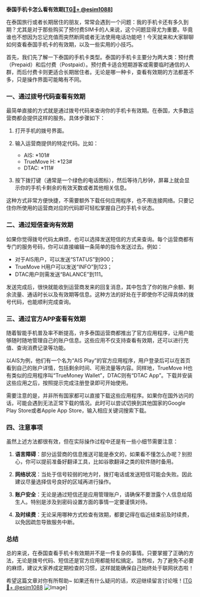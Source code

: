 **泰国手机卡怎么看有效期[[TG💪+ @esim1088](https://t.me/s/esim1088)]**

在泰国旅行或者长期居住的朋友，常常会遇到一个问题：我的手机卡还有多久到期？尤其是对于那些购买了预付费SIM卡的人来说，这个问题显得尤为重要。毕竟谁也不想因为忘记充值而突然断网或者无法使用电话功能吧！今天就来和大家聊聊如何查看泰国手机卡的有效期，以及一些实用的小技巧。

首先，我们先了解一下泰国的手机卡类型。泰国的手机卡主要分为两大类：预付费（Prepaid）和后付费（Postpaid）。预付费卡适合短期游客或需要临时通信的人群，而后付费卡则更适合长期居住者。无论是哪一种卡，查看有效期的方法都差不多，只是操作界面可能略有不同。

### 一、通过拨号代码查看有效期

最简单直接的方式就是通过拨号代码来查询你的手机卡有效期。在泰国，大多数运营商都会提供这样的服务。具体步骤如下：

1. 打开手机的拨号界面。
2. 输入运营商提供的特定代码。比如：
   - AIS: *101#
   - TrueMove H: *123#
   - DTAC: *111#

3. 按下拨打键（通常是一个绿色的电话图标），然后等待几秒钟，屏幕上就会显示你的手机卡剩余的有效天数或者其他相关信息。

这种方式非常方便快捷，不需要额外下载任何应用程序，也不用连接网络。只要记住你所使用的运营商对应的代码即可轻松掌握自己的手机卡状态。

### 二、通过短信查询有效期

如果你觉得拨号代码太麻烦，也可以选择发送短信的方式来查询。每个运营商都有专门的服务号码，你可以直接编辑一条简单的指令发送过去。例如：

- 对于AIS用户，可以发送“STATUS”到900；
- TrueMove H用户可以发送“INFO”到123；
- DTAC用户则需发送“BALANCE”到111。

发送完成后，很快就能收到运营商发来的回复消息，其中包含了你的账户余额、剩余流量、通话时长以及有效期等信息。这种方法的好处在于即使你不记得具体的拨号代码，也能顺利完成查询。

### 三、通过官方APP查看有效期

随着智能手机普及率不断提高，许多泰国运营商都推出了官方应用程序，让用户能够随时随地管理自己的账户信息。这些应用不仅支持查看有效期，还可以进行充值、查询消费记录等功能。

以AIS为例，他们有一个名为“AIS Play”的官方应用程序，用户登录后可以在首页看到自己的账户详情，包括剩余时间、可用流量等内容。同样地，TrueMove H也有类似的应用程序叫“TrueMoney Wallet”，DTAC则有“DTAC App”。下载并安装这些应用之后，按照提示完成注册登录即可开始使用。

需要注意的是，并非所有国家都可以直接下载这些应用程序。如果你在国外访问的话，可能会遇到无法正常下载的情况。此时可以尝试切换到其他国家的Google Play Store或者Apple App Store，输入相应关键词搜索下载。

### 四、注意事项

虽然上述方法都很有效，但在实际操作过程中还是有一些小细节需要注意：

1. **语言障碍**：部分运营商的信息推送可能是泰文的，如果看不懂怎么办呢？别担心，你可以提前准备好翻译工具，比如谷歌翻译之类的软件随时备用。
   
2. **网络状况**：当处于信号较弱的地方时，拨打电话或发送短信可能会失败。因此建议尽量选择信号良好的区域再进行操作。

3. **账户安全**：无论是通过短信还是应用管理账户，请确保不要泄露个人信息给陌生人。特别是涉及到密码设置方面的事情一定要谨慎对待。

4. **及时续费**：无论采用哪种方式检查有效期，都要记得在临近结束前及时续费，以免因疏忽导致服务中断。

### 总结

总的来说，在泰国查看手机卡有效期并不是一件复杂的事情。只要掌握了正确的方法，无论是拨号代码、短信还是官方应用都能轻松搞定。当然啦，为了避免不必要的麻烦，建议大家养成定期检查的习惯，这样就能确保自己始终处于联网状态啦！

希望这篇文章对你有所帮助~ 如果还有什么疑问的话，欢迎继续留言讨论哦！[[TG💪+ @esim1088](https://t.me/s/esim1088) ![Image](https://i.postimg.cc/4NQfJmqS/Snipaste-2025-05-13-00-14-12.png)]